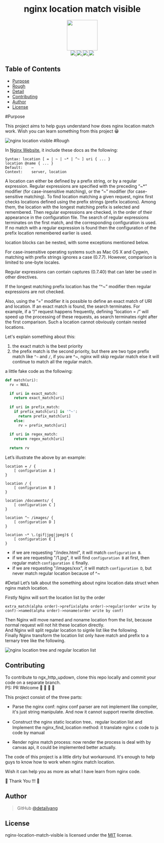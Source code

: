 <h1 align="center">nginx location match visible</h1>
<p align="center">
  <img src="https://detailyang.github.io/nginx-location-match-visible/favicon.ico" width="100" height="100" />
  <br />
  <a href="https://img.shields.io/badge/branch-master-brightgreen.svg?style=flat-square">
    <img src="https://img.shields.io/badge/branch-master-brightgreen.svg?style=flat-square" />
  </a>
  <a href="https://travis-ci.org/detailyang/nginx-location-match-visible">
    <img src="https://travis-ci.org/detailyang/nginx-location-match-visible.svg?branch=master" />
  </a>
  <a href="https://img.shields.io/badge/license-MIT-blue.svg">
    <img src="https://img.shields.io/badge/license-MIT-blue.svg" />
  </a>
  <a href="https://img.shields.io/github/release/detailyang/nginx-location-match-visible.svg">
    <img src="https://img.shields.io/github/release/detailyang/nginx-location-match-visible.svg" />
  </a>
</p>


Table of Contents
-----------------

  * [Purpose](#purpose)
  * [Rough](#rough)
  * [Detail](#detail)
  * [Contributing](#contributing)
  * [Author](#author)
  * [License](#license)

#Purpose

This project aims to help guys understand how does nginx location match work. Wish you can learn something from this project :grin:

![nginx location visible](https://raw.githubusercontent.com/detailyang/nginx-location-match-visible/master/docs/images/nginx-location-visible.gif)
#Rough

In [Nginx Website](http://nginx.org/en/docs/http/ngx_http_core_module.html#location), it include these docs as the following:

````
Syntax:	location [ = | ~ | ~* | ^~ ] uri { ... }
location @name { ... }
Default:	—
Context:	server, location

````
>
A location can either be defined by a prefix string, or by a regular expression. Regular expressions are specified with the preceding “~*” modifier (for case-insensitive matching), or the “~” modifier (for case-sensitive matching). To find location matching a given request, nginx first checks locations defined using the prefix strings (prefix locations). Among them, the location with the longest matching prefix is selected and remembered. Then regular expressions are checked, in the order of their appearance in the configuration file. The search of regular expressions terminates on the first match, and the corresponding configuration is used. If no match with a regular expression is found then the configuration of the prefix location remembered earlier is used.
>
location blocks can be nested, with some exceptions mentioned below.
>
For case-insensitive operating systems such as Mac OS X and Cygwin, matching with prefix strings ignores a case (0.7.7). However, comparison is limited to one-byte locales.
>
Regular expressions can contain captures (0.7.40) that can later be used in other directives.
>
If the longest matching prefix location has the “^~” modifier then regular expressions are not checked.
>
Also, using the “=” modifier it is possible to define an exact match of URI and location. If an exact match is found, the search terminates. For example, if a “/” request happens frequently, defining “location = /” will speed up the processing of these requests, as search terminates right after the first comparison. Such a location cannot obviously contain nested locations.

Let's explain something about this:

1. the exact match is the best priority
2. the prefix match is the second priority, but there are two type prefix match like `^~` and `/`, if you are ^~, nginx will skip regular match else it will continue to match all the regular match.

a little fake code as the following:

````python
def match(uri):
  rv = NULL

  if uri in exact_match:
    return exact_match[uri]
  
  if uri in prefix_match:
    if prefix_match[uri] is '^~':
      return prefix_match[uri]
    else:
      rv = prefix_match[uri]
    
  if uri in regex_match:
    return regex_match[uri]
  
  return rv
````

Let’s illustrate the above by an example:

````
location = / {
    [ configuration A ]
}

location / {
    [ configuration B ]
}

location /documents/ {
    [ configuration C ]
}

location ^~ /images/ {
    [ configuration D ]
}

location ~* \.(gif|jpg|jpeg)$ {
    [ configuration E ]
}
````
* if we are requesting "/index.html", it will match `configuration B`.
* if we are requesting "/1.jpg", it will find `configuration B` at first, then regular match `configuration E` finally.
* if we are requesting "/images/xxx", it will match `configuration D`, but never match regular location because of ^~

#Detail
Let’s talk about the something about nginx location data struct when nginx match location.

Firstly Nginx will sort the location list by the order 

````
extra_match(alpha order)->prefix(alpha order)->regular(order write by conf)->named(alpha order)->noname(order write by conf)
````

Then Nginx will move named and noname location from the list, because normal request will not hit these location directly.    
And Nginx will split regular location to signle list like the following.    
Finally Nginx transform the location list only have match and prefix to a ternary tree like the following.

![nginx location tree and regular location list](https://raw.githubusercontent.com/detailyang/nginx-location-match-visible/master/docs/images/nginxds.png)


Contributing
------------

To contribute to ngx_http_updown, clone this repo locally and commit your code on a separate branch.           
PS: PR Welcome :rocket: :rocket: :rocket: :rocket:

This project consist of the three parts:

* Parse the nginx conf:
  nginx conf parser are not implement like compiler, it's just string  manipulate. And now it cannot support rewrite directive.
* Construct the nginx static location tree、regular location list and Implement the nginx_find_location method:
  it translate nginx c code to js code by manual

* Render nginx match process:
  now render the process is deal with by canvas api, it could be implemented better actually. 

The code of this project is a little dirty but workaround. It's enough to help guys to know how to work when nginx match location.

Wish it can help you as more as what I have learn from nginx code. 

:rocket: Thank You !!! :rocket:

Author
------

> GitHub [@detailyang](https://github.com/detailyang)


License
-------
nginx-location-match-visible is licensed under the [MIT] license.

[MIT]: https://github.com/detailyang/ybw/blob/master/licenses/MIT
